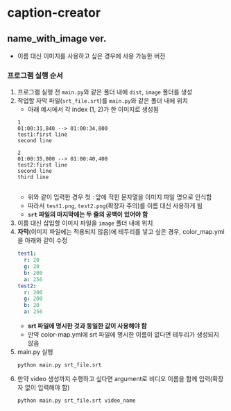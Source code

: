 # caption-creator

## name_with_image ver.

* 이름 대신 이미지를 사용하고 싶은 경우에 사용 가능한 버전

### 프로그램 실행 순서
1. 프로그램 실행 전 `main.py`와 같은 폴더 내에 `dist`, `image` 폴더를 생성
2. 작업할 자막 파일(`srt_file.srt`)를 `main.py`와 같은 폴더 내에 위치
    * 아래 예시에서 각 index (1, 2)가 한 이미지로 생성됨
    ```
    1
    01:00:31,840 --> 01:00:34,800
    test1:first line
    second line
   
    2
    01:00:35,000 --> 01:00:40,400
    test2:first line
    second line
    third line
    
    
    ```
    * 위와 같이 입력한 경우 첫 `:`앞에 적힌 문자열을 이미지 파일 명으로 인식함
    * 따라서 `test1.png`, `test2.png`(확장자 주의)를 이름 대신 사용하게 됨
    * **`srt` 파일의 마지막에는 두 줄의 공백이 있어야 함**
3. 이름 대신 삽입할 이미지 파일을 `image` 폴더 내에 위치
4. **자막**(이미지 파일에는 적용되지 않음)에 테두리를 넣고 싶은 경우, color_map.yml을 아래와 같이 수정
    ```yaml
    test1:
      r: 20
      g: 20
      b: 200
      a: 256
    test2:
      r: 200
      g: 200
      b: 20
      a: 256
    ```
    * **srt 파일에 명시한 것과 동일한 값이 사용해야 함**
    * 만약 color-map.yml에 srt 파일에 명시한 이름이 없다면 테두리가 생성되지 않음
5. main.py 실행
    ```shell
    python main.py srt_file.srt
    ```
6. 만약 video 생성까지 수행하고 싶다면 argument로 비디오 이름을 함께 입력(확장자 없이 입력해야 함)
    ```shell
    python main.py srt_file.srt video_name
    ```
